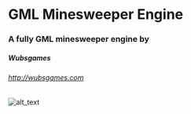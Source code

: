 # GML Minesweeper Engine
### A fully GML minesweeper engine by 
##### Wubsgames
###### http://wubsgames.com

![alt_text](https://i.imgur.com/PIAcu2A.gif "gif")


